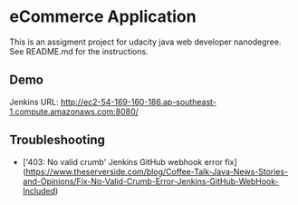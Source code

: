 
# eCommerce Application

This is an assigment project for udacity java web developer nanodegree.   
See README.md for the instructions.

## Demo 
Jenkins URL: http://ec2-54-169-160-186.ap-southeast-1.compute.amazonaws.com:8080/






## Troubleshooting
- ['403: No valid crumb' Jenkins GitHub webhook error fix] (https://www.theserverside.com/blog/Coffee-Talk-Java-News-Stories-and-Opinions/Fix-No-Valid-Crumb-Error-Jenkins-GitHub-WebHook-Included)